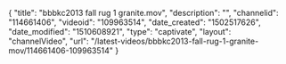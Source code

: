 {
    "title": "bbbkc2013 fall rug 1 granite.mov",
    "description": "",
    "channelid": "114661406",
    "videoid": "109963514",
    "date_created": "1502517626",
    "date_modified": "1510608921",
    "type": "captivate",
    "layout": "channelVideo",
    "url": "\/latest-videos\/bbbkc2013-fall-rug-1-granite-mov\/114661406-109963514"
}
